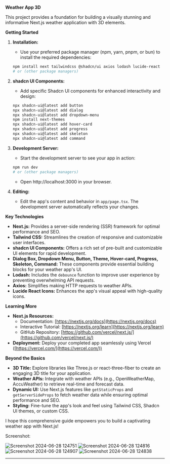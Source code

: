 **Weather App 3D**

This project provides a foundation for building a visually stunning and informative Next.js weather application with 3D elements.

**Getting Started**

1. **Installation:**
   - Use your preferred package manager (npm, yarn, pnpm, or bun) to install the required dependencies:

   ```bash
   npm install next tailwindcss @shadcn/ui axios lodash lucide-react
   # or (other package managers)
   ```

2. **shadcn UI Components:**
   - Add specific Shadcn UI components for enhanced interactivity and design:

   ```bash
   npx shadcn-ui@latest add button
   npx shadcn-ui@latest add dialog
   npx shadcn-ui@latest add dropdown-menu
   npm install next-themes
   npx shadcn-ui@latest add hover-card
   npx shadcn-ui@latest add progress
   npx shadcn-ui@latest add skeleton
   npx shadcn-ui@latest add command
   ```

3. **Development Server:**
   - Start the development server to see your app in action:

   ```bash
   npm run dev
   # or (other package managers)
   ```

   - Open http://localhost:3000 in your browser.

4. **Editing:**
   - Edit the app's content and behavior in `app/page.tsx`. The development server automatically reflects your changes.

**Key Technologies**

- **Next.js:** Provides a server-side rendering (SSR) framework for optimal performance and SEO.
- **Tailwind CSS:** Streamlines the creation of responsive and customizable user interfaces.
- **shadcn UI Components:** Offers a rich set of pre-built and customizable UI elements for rapid development.
- **Dialog Box, Dropdown Menu, Button, Theme, Hover-card, Progress, Skeleton, Command:** These components provide essential building blocks for your weather app's UI.
- **Lodash:** Includes the `debounce` function to improve user experience by preventing overwhelming API requests.
- **Axios:** Simplifies making HTTP requests to weather APIs.
- **Lucide React Icons:** Enhances the app's visual appeal with high-quality icons.

**Learning More**

- **Next.js Resources:**
   - Documentation: [https://nextjs.org/docs](https://nextjs.org/docs)
   - Interactive Tutorial: [https://nextjs.org/learn](https://nextjs.org/learn)
   - GitHub Repository: [https://github.com/vercel/next.js/](https://github.com/vercel/next.js/)
- **Deployment:** Deploy your completed app seamlessly using Vercel ([https://vercel.com/](https://vercel.com/))

**Beyond the Basics**

- **3D Title:** Explore libraries like Three.js or react-three-fiber to create an engaging 3D title for your application.
- **Weather APIs:** Integrate with weather APIs (e.g., OpenWeatherMap, AccuWeather) to retrieve real-time and forecast data.
- **Dynamic UI:** Use Next.js features like `getStaticProps` and `getServerSideProps` to fetch weather data while ensuring optimal performance and SEO.
- **Styling:** Fine-tune the app's look and feel using Tailwind CSS, Shadcn UI themes, or custom CSS.

I hope this comprehensive guide empowers you to build a captivating weather app with Next.js!

Screenshot:

![Screenshot 2024-06-28 124751](https://github.com/KenanGain/weather-app-3d/assets/123521687/65e5dc9f-f7ab-470d-8b2e-c2d473ee8d96)
![Screenshot 2024-06-28 124816](https://github.com/KenanGain/weather-app-3d/assets/123521687/8f817eda-44a3-4631-802c-4598fcc7d65d)
![Screenshot 2024-06-28 124907](https://github.com/KenanGain/weather-app-3d/assets/123521687/7a46ff6d-f58c-4d55-bf6c-ef5dba479b93)
![Screenshot 2024-06-28 124838](https://github.com/KenanGain/weather-app-3d/assets/123521687/741c03a9-5381-4e47-8649-2f168c9c269c)



****
